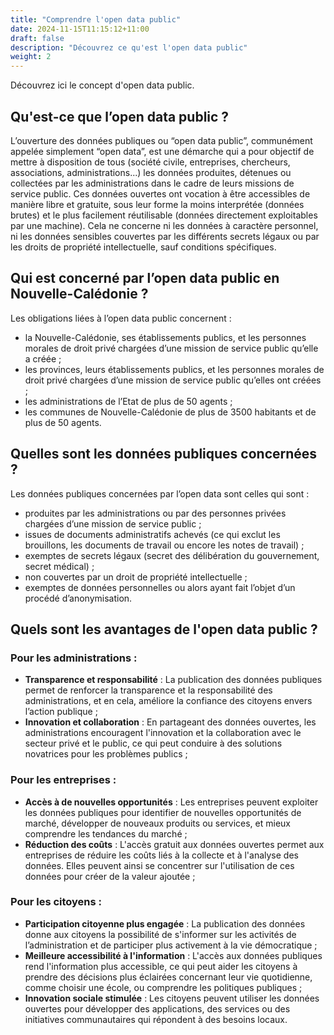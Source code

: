 ```yaml
---
title: "Comprendre l'open data public"
date: 2024-11-15T11:15:12+11:00
draft: false
description: "Découvrez ce qu'est l'open data public"
weight: 2
---
```


Découvrez ici le concept d'open data public.

## Qu'est-ce que l’open data public ?
L’ouverture des données publiques ou “open data public”, communément appelée simplement “open data”, est une démarche qui a pour objectif de mettre à disposition de tous (société civile, entreprises, chercheurs, associations, administrations...) les données produites, détenues ou collectées par les administrations dans le cadre de leurs missions de service public.
Ces données ouvertes ont vocation à être accessibles de manière libre et gratuite, sous leur forme la moins interprétée (données brutes) et le plus facilement réutilisable (données directement exploitables par une machine).
Cela ne concerne ni les données à caractère personnel, ni les données sensibles couvertes par les différents secrets légaux ou par les droits de propriété intellectuelle, sauf conditions spécifiques.

## Qui est concerné par l’open data public en Nouvelle-Calédonie ? 
Les obligations liées à l’open data public concernent : 
- la Nouvelle-Calédonie, ses établissements publics, et les personnes morales de droit privé chargées d’une mission de service public qu’elle a créée ; 
- les provinces, leurs établissements publics, et les personnes morales de droit privé chargées d’une mission de service public qu’elles ont créées ; 
- les administrations de l’Etat de plus de 50 agents ; 
- les communes de Nouvelle-Calédonie de plus de 3500 habitants et de plus de 50 agents. 

## Quelles sont les données publiques concernées ? 
Les données publiques concernées par l’open data sont celles qui sont : 
- produites par les administrations ou par des personnes privées chargées d’une mission de service public ; 
- issues de documents administratifs achevés (ce qui exclut les brouillons, les documents de travail ou encore les notes de travail) ; 
- exemptes de secrets légaux (secret des délibération du gouvernement, secret médical) ; 
- non couvertes par un droit de propriété intellectuelle ;
- exemptes de données personnelles ou alors ayant fait l’objet d’un procédé d’anonymisation. 

## Quels sont les avantages de l'open data public ?

### Pour les administrations : 
- **Transparence et responsabilité** : La publication des données publiques permet de renforcer la transparence et la responsabilité des administrations, et en cela, améliore la confiance des citoyens envers l’action publique ;
- **Innovation et collaboration** : En partageant des données ouvertes, les administrations encouragent l'innovation et la collaboration avec le secteur privé et le public, ce qui peut conduire à des solutions novatrices pour les problèmes publics ;
### Pour les entreprises :
- **Accès à de nouvelles opportunités** :
Les entreprises peuvent exploiter les données publiques pour identifier de nouvelles opportunités de marché, développer de nouveaux produits ou services, et mieux comprendre les tendances du marché ;
- **Réduction des coûts** : L'accès gratuit aux données ouvertes permet aux entreprises de réduire les coûts liés à la collecte et à l'analyse des données. Elles peuvent ainsi se concentrer sur l'utilisation de ces données pour créer de la valeur ajoutée ;
### Pour les citoyens :
- **Participation citoyenne plus engagée** : La publication des données donne aux citoyens la possibilité de s'informer sur les activités de l’administration et de participer plus activement à la vie démocratique ;
- **Meilleure accessibilité à l'information** : L'accès aux données publiques rend l'information plus accessible, ce qui peut aider les citoyens à prendre des décisions plus éclairées concernant leur vie quotidienne, comme choisir une école, ou comprendre les politiques publiques ;
- **Innovation sociale stimulée** : Les citoyens peuvent utiliser les données ouvertes pour développer des applications, des services ou des initiatives communautaires qui répondent à des besoins locaux.
